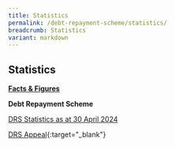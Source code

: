 ```yaml
---
title: Statistics
permalink: /debt-repayment-scheme/statistics/
breadcrumb: Statistics
variant: markdown
---
```

**Statistics**
---

<u><b>Facts &amp; Figures</b></u>

**Debt Repayment Scheme**

[DRS Statistics as at 30 April 2024](/files/DRS%20Statistics%20/DRSStatsforWebsiteasat30Apr2024.pdf)

[DRS Appeal](/files/DRSAppeal.pdf){:target="_blank"}